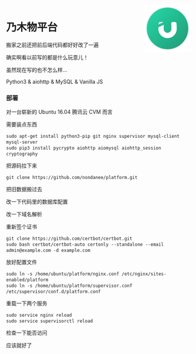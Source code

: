 <img src="static/logo.png" alt="logo" width="128" height="128" align="right" />

# 乃木物平台

搬家之前还把前后端代码都好好改了一遍

确实啊看以前写的都是什么玩意儿！

虽然现在写的也不怎么样...

Python3 & aiohttp & MySQL & Vanilla JS

### 部署
对一台崭新的 Ubuntu 16.04 腾讯云 CVM 而言

需要装点东西

```
sudo apt-get install python3-pip git nginx supervisor mysql-client mysql-server
sudo pip3 install pycrypto aiohttp aiomysql aiohttp_session cryptography
```

把源码拉下来

```
git clone https://github.com/nondanee/platform.git
```

把旧数据搬过去

改一下代码里的数据库配置

改一下域名解析

重新签个证书

```
git clone https://github.com/certbot/certbot.git
sudo bash certbot/certbot-auto certonly --standalone --email admin@example.com -d example.com
```

放好配置文件

```
sudo ln -s /home/ubuntu/platform/nginx.conf /etc/nginx/sites-enabled/platform
sudo ln -s /home/ubuntu/platform/supervisor.conf /etc/supervisor/conf.d/platform.conf
```

重载一下两个服务

```
sudo service nginx reload
sudo service supervisorctl reload
```
检查一下能否访问

应该就好了